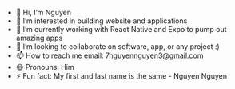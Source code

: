 - 👋 Hi, I’m Nguyen
- 👀 I’m interested in building website and applications
- 🌱 I’m currently working with React Native and Expo to pump out amazing apps
- 💞️ I’m looking to collaborate on software, app, or any project :)
- 📫 How to reach me email: 7nguyennguyen3@gmail.com
- 😄 Pronouns: Him
- ⚡ Fun fact: My first and last name is the same - Nguyen Nguyen

<!---
7nguyennguyen3/7nguyennguyen3 is a ✨ special ✨ repository because its `README.md` (this file) appears on your GitHub profile.
You can click the Preview link to take a look at your changes.
--->

